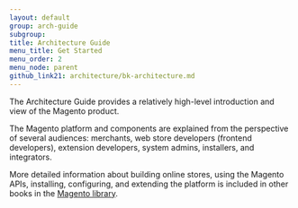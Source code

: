 ```yaml
---
layout: default
group: arch-guide
subgroup: 
title: Architecture Guide
menu_title: Get Started
menu_order: 2
menu_node: parent
github_link21: architecture/bk-architecture.md
---
```


The Architecture Guide provides a relatively high-level introduction and view of the Magento product. 

The Magento platform and components are explained from the perspective of several audiences: merchants, web store developers (frontend developers), extension developers, system admins, installers, and integrators.

More detailed information about building online stores, using the Magento APIs, installing, configuring, and extending the platform is included in other books in the <a href="{{ site.baseurl }}index.html">Magento library</a>.

